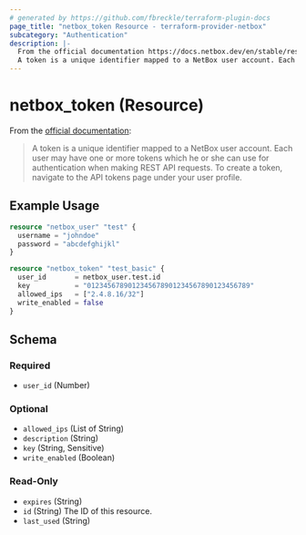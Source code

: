 ```yaml
---
# generated by https://github.com/fbreckle/terraform-plugin-docs
page_title: "netbox_token Resource - terraform-provider-netbox"
subcategory: "Authentication"
description: |-
  From the official documentation https://docs.netbox.dev/en/stable/rest-api/authentication/#tokens:
  A token is a unique identifier mapped to a NetBox user account. Each user may have one or more tokens which he or she can use for authentication when making REST API requests. To create a token, navigate to the API tokens page under your user profile.
---
```


# netbox_token (Resource)

From the [official documentation](https://docs.netbox.dev/en/stable/rest-api/authentication/#tokens):

> A token is a unique identifier mapped to a NetBox user account. Each user may have one or more tokens which he or she can use for authentication when making REST API requests. To create a token, navigate to the API tokens page under your user profile.

## Example Usage

```terraform
resource "netbox_user" "test" {
  username = "johndoe"
  password = "abcdefghijkl"
}

resource "netbox_token" "test_basic" {
  user_id       = netbox_user.test.id
  key           = "0123456789012345678901234567890123456789"
  allowed_ips   = ["2.4.8.16/32"]
  write_enabled = false
}
```

<!-- schema generated by tfplugindocs -->
## Schema

### Required

- `user_id` (Number)

### Optional

- `allowed_ips` (List of String)
- `description` (String)
- `key` (String, Sensitive)
- `write_enabled` (Boolean)

### Read-Only

- `expires` (String)
- `id` (String) The ID of this resource.
- `last_used` (String)



